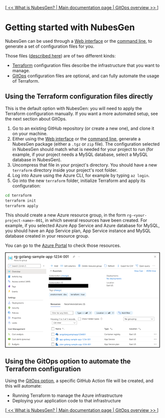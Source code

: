 [[ << What is NubesGen? ](what-is-nubesgen.md) |[ Main documentation page ](README.md) |[ GitOps overview >> ](gitops-overview.md)]

# Getting started with NubesGen

NubesGen can be used through a [Web interface](https://nubesgen.com/) or the [command line](command-line.md), to generate a set of configuration files for you.

Those files ([described here](what-is-being-generated.md)) are of two different kinds:

- [Terraform](https://www.terraform.io/) configuration files describe the infrastructure that you want to manage.
- [GitOps](gitops-overview.md) configuration files are optional, and can fully automate the usage of Terraform.

## Using the Terraform configuration files directly

This is the default option with NubesGen: you will need to apply the Terraform configuration manually. If you want a more automated setup, see the next section about GitOps.

1. Go to an existing GitHub repository (or create a new one), and clone it on your machine.
2. Either using the [Web interface](https://nubesgen.com/) or the [command line](command-line.md), generate a NubesGen package (either a `.tgz` or `zip` file). The configuration selected in NubesGen should match what is needed for your project to run (for example, if your project needs a MySQL database, select a MySQL database in NubesGen).
3. Uncompress that file in your project's directory. You should have a new `terraform` directory inside your project's root folder.
4. Log into Azure using the Azure CLI, for example by typing `az login`.
5. Go into the new `terraform` folder, initialize Terraform and apply its configuration:
```bash
cd terraform
terraform init
terraform apply
```

This should create a new Azure resource group, in the form `rg-<your-project-name>-001`, in which several resources have been created. For example, if you selected Azure App Service and Azure database for MySQL, you should have an App Service plan, App Service instance and MySQL database created in your resource group.

You can go to the [Azure Portal](https://portal.azure.com) to check those resources.

![Resource group created by NugesGen](assets/azure-resource-group-docker.png "Resource group created by NugesGen")

## Using the GitOps option to automate the Terraform configuration

Using the [GitOps option](gitops-overview.md), a specific GitHub Action file will be created, and this will automate:

- Running Terraform to manage the Azure infrastructure
- Deploying your application code to that infrastructure

[[ << What is NubesGen? ](what-is-nubesgen.md) |[ Main documentation page ](README.md) |[ GitOps overview >> ](gitops-overview.md)]

